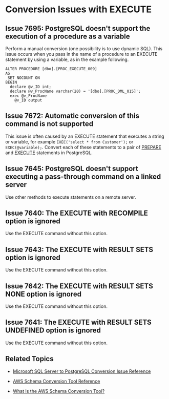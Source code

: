 # Conversion Issues with EXECUTE<a name="sct-reference-Microsoft-SQL-Server-PostgreSQL-EXECUTE"></a>

## Issue 7695: PostgreSQL doesn't support the execution of a procedure as a variable<a name="sct-reference-7695"></a>

Perform a manual conversion \(one possibility is to use dynamic SQL\)\. This issue occurs when you pass in the name of a procedure to an EXECUTE statement by using a variable, as in the example following\.

```
ALTER PROCEDURE [dbo].[PROC_EXECUTE_009]
AS
 SET NOCOUNT ON
BEGIN
  declare @v_ID int;
  declare @v_ProcName varchar(20) = '[dbo].[PROC_DML_015]';
  exec @v_ProcName 
    @v_ID output
```

## Issue 7672: Automatic conversion of this command is not supported<a name="sct-reference-7672"></a>

This issue is often caused by an EXECUTE statement that executes a string or variable, for example `EXEC('select * from Customer');` or `EXEC(@variable);`\. Convert each of these statements to a pair of [PREPARE](http://www.postgresql.org/docs/9.5/static/sql-prepare.html) and [EXECUTE](http://www.postgresql.org/docs/9.5/static/sql-execute.html) statements in PostgreSQL\.

## Issue 7645: PostgreSQL doesn't support executing a pass\-through command on a linked server<a name="sct-reference-7645"></a>

Use other methods to execute statements on a remote server\.

## Issue 7640: The EXECUTE with RECOMPILE option is ignored<a name="sct-reference-7640"></a>

Use the EXECUTE command without this option\.

## Issue 7643: The EXECUTE with RESULT SETS <result set definition> option is ignored<a name="sct-reference-7643"></a>

Use the EXECUTE command without this option\.

## Issue 7642: The EXECUTE with RESULT SETS NONE option is ignored<a name="sct-reference-7642"></a>

Use the EXECUTE command without this option\.

## Issue 7641: The EXECUTE with RESULT SETS UNDEFINED option is ignored<a name="sct-reference-7641"></a>

Use the EXECUTE command without this option\.

## Related Topics<a name="sct-reference-Microsoft-SQL-Server-PostgreSQL-EXECUTE-related"></a>

+  [Microsoft SQL Server to PostgreSQL Conversion Issue Reference](sct-reference-Microsoft-SQL-Server-PostgreSQL.md) 

+  [AWS Schema Conversion Tool Reference](CHAP_SchemaConversionTool.Reference.md) 

+  [What Is the AWS Schema Conversion Tool?](Welcome.md) 